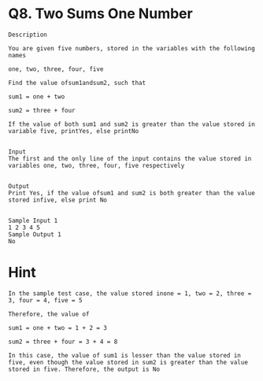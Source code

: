 # Q8. Two Sums One Number
    Description

    You are given five numbers, stored in the variables with the following names

    one, two, three, four, five

    Find the value ofsum1andsum2, such that

    sum1 = one + two 

    sum2 = three + four

    If the value of both sum1 and sum2 is greater than the value stored in variable five, printYes, else printNo


    Input
    The first and the only line of the input contains the value stored in variables one, two, three, four, five respectively


    Output
    Print Yes, if the value ofsum1 and sum2 is both greater than the value stored infive, else print No


    Sample Input 1 
    1 2 3 4 5 
    Sample Output 1
    No

# Hint
    In the sample test case, the value stored inone = 1, two = 2, three = 3, four = 4, five = 5

    Therefore, the value of

    sum1 = one + two = 1 + 2 = 3

    sum2 = three + four = 3 + 4 = 8

    In this case, the value of sum1 is lesser than the value stored in five, even though the value stored in sum2 is greater than the value stored in five. Therefore, the output is No